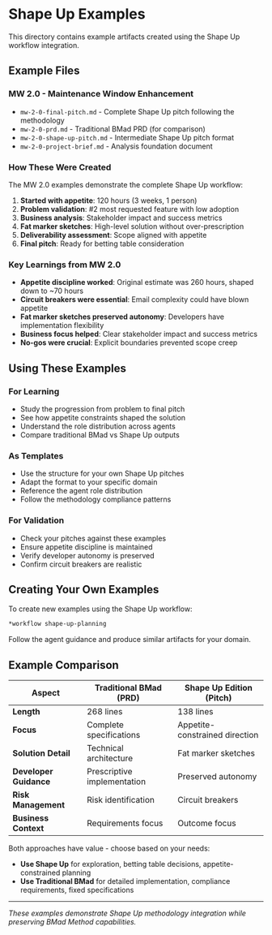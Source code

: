 # Shape Up Examples

This directory contains example artifacts created using the Shape Up workflow integration.

## Example Files

### MW 2.0 - Maintenance Window Enhancement
- `mw-2-0-final-pitch.md` - Complete Shape Up pitch following the methodology
- `mw-2-0-prd.md` - Traditional BMad PRD (for comparison)
- `mw-2-0-shape-up-pitch.md` - Intermediate Shape Up pitch format
- `mw-2-0-project-brief.md` - Analysis foundation document

### How These Were Created

The MW 2.0 examples demonstrate the complete Shape Up workflow:

1. **Started with appetite**: 120 hours (3 weeks, 1 person)
2. **Problem validation**: #2 most requested feature with low adoption
3. **Business analysis**: Stakeholder impact and success metrics
4. **Fat marker sketches**: High-level solution without over-prescription
5. **Deliverability assessment**: Scope aligned with appetite
6. **Final pitch**: Ready for betting table consideration

### Key Learnings from MW 2.0

- **Appetite discipline worked**: Original estimate was 260 hours, shaped down to ~70 hours
- **Circuit breakers were essential**: Email complexity could have blown appetite
- **Fat marker sketches preserved autonomy**: Developers have implementation flexibility
- **Business focus helped**: Clear stakeholder impact and success metrics
- **No-gos were crucial**: Explicit boundaries prevented scope creep

## Using These Examples

### For Learning
- Study the progression from problem to final pitch
- See how appetite constraints shaped the solution
- Understand the role distribution across agents
- Compare traditional BMad vs Shape Up outputs

### As Templates
- Use the structure for your own Shape Up pitches
- Adapt the format to your specific domain
- Reference the agent role distribution
- Follow the methodology compliance patterns

### For Validation
- Check your pitches against these examples
- Ensure appetite discipline is maintained
- Verify developer autonomy is preserved
- Confirm circuit breakers are realistic

## Creating Your Own Examples

To create new examples using the Shape Up workflow:

```bash
*workflow shape-up-planning
```

Follow the agent guidance and produce similar artifacts for your domain.

## Example Comparison

| Aspect | Traditional BMad (PRD) | Shape Up Edition (Pitch) |
|--------|------------------------|--------------------------|
| **Length** | 268 lines | 138 lines |
| **Focus** | Complete specifications | Appetite-constrained direction |
| **Solution Detail** | Technical architecture | Fat marker sketches |
| **Developer Guidance** | Prescriptive implementation | Preserved autonomy |
| **Risk Management** | Risk identification | Circuit breakers |
| **Business Context** | Requirements focus | Outcome focus |

Both approaches have value - choose based on your needs:
- **Use Shape Up** for exploration, betting table decisions, appetite-constrained planning
- **Use Traditional BMad** for detailed implementation, compliance requirements, fixed specifications

---

*These examples demonstrate Shape Up methodology integration while preserving BMad Method capabilities.*
